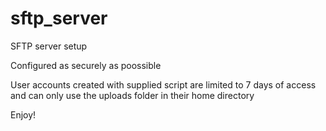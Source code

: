 # sftp_server
SFTP server setup

Configured as securely as poossible

User accounts created with supplied script are limited to 7 days of access 
and can only use the uploads folder in their home directory

Enjoy!
